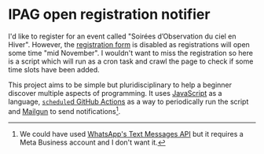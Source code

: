 # IPAG open registration notifier

I'd like to register for an event called "Soirées d’Observation du ciel en Hiver".
However, the [registration form] is disabled as registrations will open some time "mid November".
I wouldn't want to miss the registration so here is a script which will run as a cron task
and crawl the page to check if some time slots have been added.

[registration form]: https://ipag.osug.fr/french/grand-public/soirees-d-observation-du-ciel-en-hiver/formulaire-inscription-coupole-ipag/

This project aims to be simple but pluridisciplinary to help a beginner discover multiple
aspects of programming. It uses [JavaScript] as a language, [`schedule`d GitHub Actions] as a way
to periodically run the script and [Mailgun] to send notifications[^notif-options].

[JavaScript]: https://en.wikipedia.org/wiki/JavaScript
[`schedule`d GitHub Actions]: https://docs.github.com/en/actions/writing-workflows/choosing-when-your-workflow-runs/events-that-trigger-workflows#schedule
[Mailgun]: https://www.mailgun.com/

[^notif-options]: We could have used [WhatsApp's Text Messages API](https://developers.facebook.com/docs/whatsapp/cloud-api/messages/text-messages) but it requires a Meta Business account and I don't want it.
